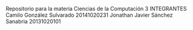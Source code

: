 Repositorio para la materia Ciencias de la Computación 3
INTEGRANTES
Camilo González Sulvarado 20141020231
Jonathan Javier Sánchez Sanabria 20131020101

